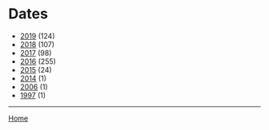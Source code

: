 # Dates

  * [2019](./2019/) (124)
  * [2018](./2018/) (107)
  * [2017](./2017/) (98)
  * [2016](./2016/) (255)
  * [2015](./2015/) (24)
  * [2014](./2014/) (1)
  * [2006](./2006/) (1)
  * [1997](./1997/) (1)

----

[Home](../)
